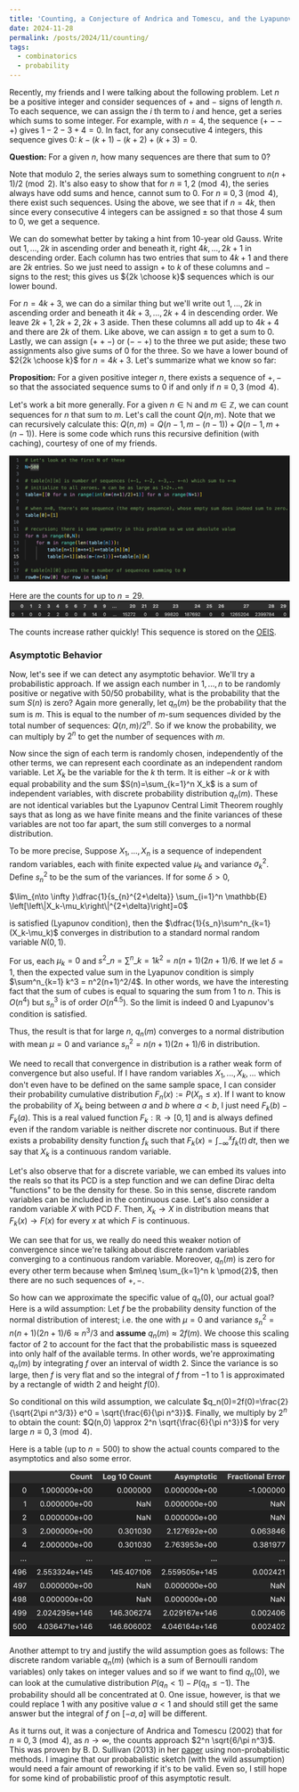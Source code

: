 ```yaml
---
title: 'Counting, a Conjecture of Andrica and Tomescu, and the Lyapunov Central Limit Theorem'
date: 2024-11-28
permalink: /posts/2024/11/counting/
tags:
  - combinatorics
  - probability
---
```


Recently, my friends and I were talking about the following problem. Let $n$ be a positive integer and consider sequences of $+$ and $-$ signs of length $n$. To each sequence, we can assign the $i$ th term to $i$ and hence, get a series which sums to some integer. For example, with $n=4$, the sequence $(+--+)$ gives $1-2-3+4 =0$. In fact, for any consecutive 4 integers, this sequence gives 0: $k-(k+1)-(k+2)+(k+3)=0$.

**Question:** For a given $n$, how many sequences are there that sum to $0$?

Note that modulo 2, the series always sum to something congruent to $n(n+1)/2 \pmod{2}$. It's also easy to show that for $n\equiv 1,2 \pmod{4}$, the series always have odd sums and hence, cannot sum to 0. For $n \equiv 0,3 \pmod{4}$, there exist such sequences. Using the above, we see that if $n=4k$, then since every consecutive 4 integers can be assigned $\pm$ so that those 4 sum to 0, we get a sequence.

We can do somewhat better by taking a hint from 10-year old Gauss. Write out $1,...,2k$ in ascending order and beneath it, right $4k,...,2k+1$ in descending order. Each column has two entries that sum to $4k+1$ and there are $2k$ entries. So we just need to assign $+$ to $k$ of these columns and $-$ signs to the rest; this gives us ${2k \choose k}$ sequences which is our lower bound.

For $n=4k+3$, we can do a similar thing but we'll write out $1,...,2k$ in ascending order and beneath it $4k+3,...,2k+4$ in descending order. We leave $2k+1,2k+2,2k+3$ aside. Then these columns all add up to $4k+4$ and there are $2k$ of them. Like above, we can assign $\pm$ to get a sum to 0. Lastly, we can assign $(++-)$ or $(--+)$ to the three we put aside; these two assignments also give sums of 0 for the three. So we have a lower bound of $2{2k \choose k}$ for $n=4k+3$. Let's summarize what we know so far:

**Proposition:** For a given positive integer $n$, there exists a sequence of $+,-$ so that the associated sequence sums to 0 if and only if $n \equiv 0,3 \pmod{4}$.

Let's work a bit more generally. For a given $n \in \mathbb{N}$ and $m \in \mathbb{Z}$, we can count sequences for $n$ that sum to $m$. Let's call the count $Q(n,m)$.  Note that we can recursively calculate this: $Q(n,m)=Q(n-1,m-(n-1)) + Q(n-1,m+(n-1))$. Here is some code which runs this recursive definition (with caching), courtesy of one of my friends.

![label](/files/counting_code.png)

Here are the counts for up to $n=29$.
![label](/files/counts.png)

The counts increase rather quickly! This sequence is stored on the [OEIS](https://oeis.org/A063865).

### Asymptotic Behavior

Now, let's see if we can detect any asymptotic behavior. We'll try a probabilistic approach. If we assign each number in $1,...,n$ to be randomly positive or negative with 50/50 probability, what is the probability that the sum $S(n)$ is zero? Again more generally, let $q_n(m)$ be the probability that the sum is $m$. This is equal to the number of $m$-sum sequences divided by the total number of sequences: $Q(n,m)/2^n$. So if we know the probability, we can multiply by $2^n$ to get the number of sequences with $m$.

Now since the sign of each term is randomly chosen, independently of the other terms, we can represent each coordinate as an independent random variable. Let $X_k$ be the variable for the $k$ th term. It is either $-k$ or $k$ with equal probability and the sum $S(n)=\sum_{k=1}^n X_k$ is a sum of independent variables, with discrete probability distribution $q_n(m)$. These are not identical variables but the Lyapunov Central Limit Theorem roughly says that as long as we have finite means and the finite variances of these variables are not too far apart, the sum still converges to a normal distribution. 

To be more precise, Suppose $X_1,...,X_n$ is a sequence of independent random variables, each with finite expected value $\mu_k$ and variance $\sigma^2_k$. Define $s^2_n$ to be the sum of the variances. If for some $\delta >0$,

$\lim_{n\to \infty }\dfrac{1}{s_{n}^{2+\delta}} \sum_{i=1}^n \mathbb{E} \left[\left\|X_k-\mu_k\right\|^{2+\delta}\right]=0$ 

is satisfied (Lyapunov condition), then the $\dfrac{1}{s_n}\sum^n_{k=1}(X_k-\mu_k)$ converges in distribution to a standard normal random variable $N(0,1)$.

For us, each $\mu_k = 0$ and $s^2\_n = \sum^n\_{k=1} k^2 = n(n+1)(2n+1)/6$. If we let $\delta=1$, then the expected value sum in the Lyapunov condition is simply $\sum^n_{k=1} k^3 = n^2(n+1)^2/4$. In other words, we have the interesting fact that the sum of cubes is equal to squaring the sum from $1$ to $n$. This is $O(n^4)$ but $s^3_n$ is of order $O(n^{4.5})$. So the limit is indeed 0 and Lyapunov's condition is satisfied.

Thus, the result is that for large $n$, $q_n(m)$ converges to a normal distribution with mean $\mu=0$ and variance $s^2_n = n(n+1)(2n+1)/6$ in distribution.

We need to recall that convergence in distribution is a rather weak form of convergence but also useful. If I have random variables $X_1,...,X_k,...$ which don't even have to be defined on the same sample space, I can consider their probability cumulative distribution $F_n(x) := P(X_n \leq x)$. If I want to know the probability of $X_k$ being between $a$ and $b$ where $a<b$, I just need $F_k(b)-F_k(a)$. This is a real valued function $F_k:\mathbb{R} \to [0,1]$ and is always defined even if the random variable is neither discrete nor continuous. But if there exists a probability density function $f_k$ such that $F_k(x) = \int^x_{-\infty} f_k(t)\,dt$, then we say that $X_k$ is a continuous random variable.

Let's also observe that for a discrete variable, we can embed its values into the reals so that its PCD is a step function and we can define Dirac delta "functions" to be the density for these. So in this sense, discrete random variables can be included in the continuous case. Let's also consider a random variable $X$ with PCD $F$. Then, $X_k \to X$ in distribution means that $F_k(x) \to F(x)$ for every $x$ at which $F$ is continuous.

We can see that for us, we really do need this weaker notion of convergence since we're talking about discrete random variables converging to a continuous random variable. Moreover, $q_n(m)$ is zero for every other term because when $m\neq \sum_{k=1}^n k \pmod{2}$, then there are no such sequences of $+,-$. 

So how can we approximate the specific value of $q_n(0)$, our actual goal? Here is a wild assumption: Let $f$ be the probability density function of the normal distribution of interest; i.e. the one with $\mu=0$ and variance $s^2_n = n(n+1)(2n+1)/6 \approx n^3/3$ and **assume** $q_n(m)\approx 2 f(m)$. We choose this scaling factor of 2 to account for the fact that the probabilistic mass is squeezed into only half of the available terms. In other words, we're approximating $q_n(m)$ by integrating $f$ over an interval of width 2. Since the variance is so large, then $f$ is very flat and so the integral of $f$ from $-1$ to $1$ is approximated by a rectangle of width 2 and height $f(0)$.

So conditional on this wild assumption, we calculate $q_n(0)=2f(0)=\frac{2}{\sqrt{2\pi n^3/3}} e^0 = \sqrt{\frac{6}{\pi n^3}}$. Finally, we multiply by $2^n$ to obtain the count: $Q(n,0) \approx 2^n \sqrt{\frac{6}{\pi n^3}}$ for very large $n \equiv 0,3 \pmod{4}$. 

Here is a table (up to $n=500$) to show the actual counts compared to the asymptotics and also some error.

![label](/files/counting_table.png)

Another attempt to try and justify the wild assumption goes as follows: The discrete random variable $q_n(m)$ (which is a sum of Bernoulli random variables) only takes on integer values and so if we want to find $q_n(0)$, we can look at the cumulative distribution $P(q_n <1) - P(q_n \leq -1)$. The probability should all be concentrated at 0. One issue, however, is that we could replace $1$ with any positive value $a<1$ and should still get the same answer but the integral of $f$ on $[-a,a]$ will be different.

As it turns out, it was a conjecture of Andrica and Tomescu (2002) that for $n \equiv 0,3 \pmod{4}$, as $n \to \infty$, the counts approach $2^n \sqrt{6/\pi n^3}$. This was proven by B. D. Sullivan (2013) in her [paper](https://arxiv.org/pdf/1210.8437) using non-probabilistic methods. I imagine that our probabalistic sketch (with the wild assumption) would need a fair amount of reworking if it's to be valid. Even so, I still hope for some kind of probabilistic proof of this asymptotic result.

